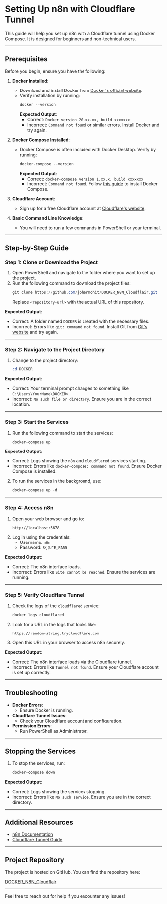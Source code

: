 # Setting Up n8n with Cloudflare Tunnel

This guide will help you set up n8n with a Cloudflare tunnel using Docker Compose. It is designed for beginners and non-technical users.

---

## Prerequisites

Before you begin, ensure you have the following:

1. **Docker Installed**:
   - Download and install Docker from [Docker's official website](https://www.docker.com/).
   - Verify installation by running:
     ```powershell
     docker --version
     ```
     **Expected Output**:
     - Correct: `Docker version 20.xx.xx, build xxxxxxx`
     - Incorrect: `Command not found` or similar errors. Install Docker and try again.

2. **Docker Compose Installed**:
   - Docker Compose is often included with Docker Desktop. Verify by running:
     ```powershell
     docker-compose --version
     ```
     **Expected Output**:
     - Correct: `docker-compose version 1.xx.x, build xxxxxxx`
     - Incorrect: `Command not found`. Follow [this guide](https://docs.docker.com/compose/install/) to install Docker Compose.

3. **Cloudflare Account**:
   - Sign up for a free Cloudflare account at [Cloudflare's website](https://www.cloudflare.com/).

4. **Basic Command Line Knowledge**:
   - You will need to run a few commands in PowerShell or your terminal.

---

## Step-by-Step Guide

### Step 1: Clone or Download the Project

1. Open PowerShell and navigate to the folder where you want to set up the project.
2. Run the following command to download the project files:
   ```powershell
   git clone https://github.com/johermohit/DOCKER_N8N_Cloudflair.git
   ```
   Replace `<repository-url>` with the actual URL of this repository.

**Expected Output**:
- Correct: A folder named `DOCKER` is created with the necessary files.
- Incorrect: Errors like `git: command not found`. Install Git from [Git's website](https://git-scm.com/) and try again.

---

### Step 2: Navigate to the Project Directory

1. Change to the project directory:
   ```powershell
   cd DOCKER
   ```

**Expected Output**:
- Correct: Your terminal prompt changes to something like `C:\Users\YourName\DOCKER>`.
- Incorrect: `No such file or directory`. Ensure you are in the correct location.

---

### Step 3: Start the Services

1. Run the following command to start the services:
   ```powershell
   docker-compose up
   ```

**Expected Output**:
- Correct: Logs showing the `n8n` and `cloudflared` services starting.
- Incorrect: Errors like `docker-compose: command not found`. Ensure Docker Compose is installed.

2. To run the services in the background, use:
   ```powershell
   docker-compose up -d
   ```

---

### Step 4: Access n8n

1. Open your web browser and go to:
   ```
   http://localhost:5678
   ```
2. Log in using the credentials:
   - Username: `n8n`
   - Password: `S{(U^E_PA55`

**Expected Output**:
- Correct: The n8n interface loads.
- Incorrect: Errors like `Site cannot be reached`. Ensure the services are running.

---

### Step 5: Verify Cloudflare Tunnel

1. Check the logs of the `cloudflared` service:
   ```powershell
   docker logs cloudflared
   ```
2. Look for a URL in the logs that looks like:
   ```
   https://random-string.trycloudflare.com
   ```
3. Open this URL in your browser to access n8n securely.

**Expected Output**:
- Correct: The n8n interface loads via the Cloudflare tunnel.
- Incorrect: Errors like `Tunnel not found`. Ensure your Cloudflare account is set up correctly.

---

## Troubleshooting

- **Docker Errors**:
  - Ensure Docker is running.
- **Cloudflare Tunnel Issues**:
  - Check your Cloudflare account and configuration.
- **Permission Errors**:
  - Run PowerShell as Administrator.

---

## Stopping the Services

1. To stop the services, run:
   ```powershell
   docker-compose down
   ```

**Expected Output**:
- Correct: Logs showing the services stopping.
- Incorrect: Errors like `No such service`. Ensure you are in the correct directory.

---

## Additional Resources

- [n8n Documentation](https://docs.n8n.io/)
- [Cloudflare Tunnel Guide](https://developers.cloudflare.com/cloudflare-one/connections/connect-apps/)

---

## Project Repository

The project is hosted on GitHub. You can find the repository here:

[DOCKER_N8N_Cloudflair](https://github.com/johermohit/DOCKER_N8N_Cloudflair)

---

Feel free to reach out for help if you encounter any issues!
